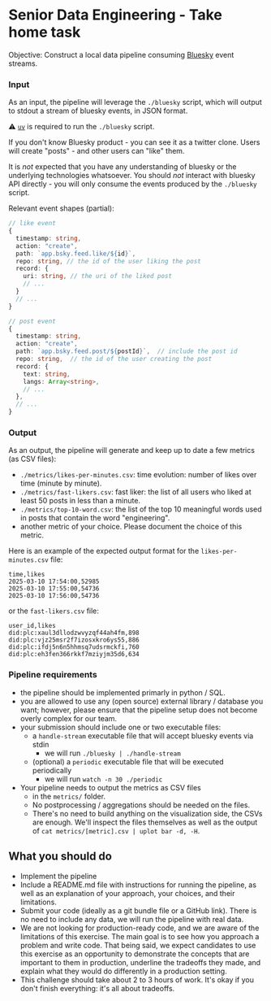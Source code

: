# Senior Data Engineering - Take home task

Objective: Construct a local data pipeline consuming [Bluesky](https://bsky.app/) event streams.

### Input

As an input, the pipeline will leverage the `./bluesky` script, which will output to stdout a stream of bluesky events, in JSON format.

:warning: [`uv`](https://docs.astral.sh/uv/getting-started/installation/) is required to run the `./bluesky` script.

If you don't know Bluesky product - you can see it as a twitter clone. Users will create "posts" - and other users can "like" them.

It is _not_ expected that you have any understanding of bluesky or the underlying technologies whatsoever. You should _not_ interact with bluesky API directly - you will only consume the events produced by the `./bluesky` script.

Relevant event shapes (partial):

```ts
// like event
{
  timestamp: string,
  action: "create",
  path: `app.bsky.feed.like/${id}`,
  repo: string, // the id of the user liking the post
  record: {
    uri: string, // the uri of the liked post
    // ...
  }
  // ...
}

// post event
{
  timestamp: string,
  action: "create",
  path: `app.bsky.feed.post/${postId}`,  // include the post id
  repo: string,  // the id of the user creating the post
  record: {
    text: string,
    langs: Array<string>,
    // ...
  },
  // ...
}
```

### Output

As an output, the pipeline will generate and keep up to date a few metrics (as CSV files):

- `./metrics/likes-per-minutes.csv`: time evolution: number of likes over time (minute by minute).
- `./metrics/fast-likers.csv`: fast liker: the list of all users who liked at least 50 posts in less than a minute.
- `./metrics/top-10-word.csv`: the list of the top 10 meaningful words used in posts that contain the word "engineering".
- another metric of your choice. Please document the choice of this metric.

Here is an example of the expected output format for the `likes-per-minutes.csv` file:

```csv
time,likes
2025-03-10 17:54:00,52985
2025-03-10 17:55:00,54736
2025-03-10 17:56:00,54736
```

or the `fast-likers.csv` file:

```csv
user_id,likes
did:plc:xaul3dllodzwvyzqf44ah4fm,898
did:plc:vjz25msr2f7izosxkro6ys55,886
did:plc:ifdj5n6n5hhmsq7udsrmckfi,760
did:plc:eh3fen366rkkf7mziyjm35d6,634
```

### Pipeline requirements

- the pipeline should be implemented primarly in python / SQL.
- you are allowed to use any (open source) external library / database you want; however, please ensure that the pipeline setup does not become overly complex for our team.
- your submission should include one or two executable files:
  - a `handle-stream` executable file that will accept bluesky events via stdin
    - we will run `./bluesky | ./handle-stream`
  - (optional) a `periodic` executable file that will be executed periodically
    - we will run `watch -n 30 ./periodic`
- Your pipeline needs to output the metrics as CSV files
  - in the `metrics/` folder.
  - No postprocessing / aggregations should be needed on the files.
  - There's no need to build anything on the visualization side, the CSVs are enough. We'll inspect the files themselves as well as the output of `cat metrics/[metric].csv | uplot bar -d, -H`.

## What you should do

- Implement the pipeline
- Include a README.md file with instructions for running the pipeline, as well as an explanation of your approach, your choices, and their limitations.
- Submit your code (ideally as a git bundle file or a GitHub link). There is no need to include any data, we will run the pipeline with real data.
- We are not looking for production-ready code, and we are aware of the limitations of this exercise. The main goal is to see how you approach a problem and write code. That being said, we expect candidates to use this exercise as an opportunity to demonstrate the concepts that are important to them in production, underline the tradeoffs they made, and explain what they would do differently in a production setting.
- This challenge should take about 2 to 3 hours of work. It's okay if you don't finish everything: it's all about tradeoffs.
